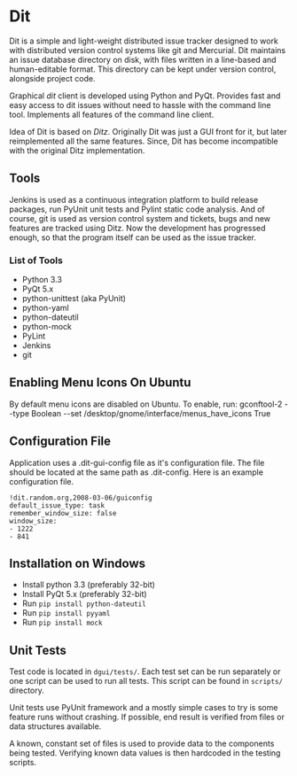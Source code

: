 # Dit

Dit is a simple and light-weight distributed issue tracker designed
to work with distributed version control systems like git and Mercurial.
Dit maintains an issue database directory on disk, with
files written in a line-based and human-editable format. This
directory can be kept under version control, alongside project code.

Graphical *dit* client is developed using Python and PyQt. Provides
fast and easy access to dit issues without need to hassle with the
command line tool. Implements all features of the command line client.

Idea of Dit is based on *Ditz*. Originally Dit was just a GUI front
for it, but later reimplemented all the same features. Since, Dit
has become incompatible with the original Ditz implementation.

## Tools

Jenkins is used as a continuous integration platform to build
release packages, run PyUnit unit tests and Pylint static code analysis.
And of course, git is used as version control system and tickets, bugs
and new features are tracked using Ditz. Now the development has progressed
enough, so that the program itself can be used as the issue tracker.


### List of Tools

 - Python 3.3
 - PyQt 5.x
 - python-unittest (aka PyUnit)
 - python-yaml
 - python-dateutil
 - python-mock
 - PyLint
 - Jenkins
 - git


## Enabling Menu Icons On Ubuntu

By default menu icons are disabled on Ubuntu.
To enable, run:
    gconftool-2 --type Boolean --set /desktop/gnome/interface/menus_have_icons True


## Configuration File

Application uses a .dit-gui-config file as it's configuration file.
The file should be located at the same path as .dit-config.
Here is an example configuration file.

    !dit.random.org,2008-03-06/guiconfig
    default_issue_type: task
    remember_window_size: false
    window_size:
    - 1222
    - 841


## Installation on Windows

  - Install python 3.3 (preferably 32-bit)
  - Install PyQt 5.x (preferably 32-bit)
  - Run `pip install python-dateutil`
  - Run `pip install pyyaml`
  - Run `pip install mock`


## Unit Tests

Test code is located in `dgui/tests/`. Each test set can be run
separately or one script can be used to run all tests. This
script can be found in `scripts/` directory.

Unit tests use PyUnit framework and a mostly simple cases to
try is some feature runs without crashing. If possible, end
result is verified from files or data structures available.

A known, constant set of files is used to provide data to the
components being tested. Verifying known data values is then
hardcoded in the testing scripts.

